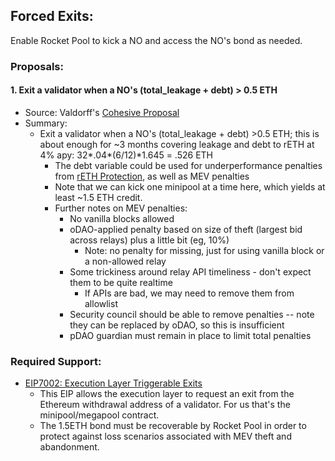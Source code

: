 ## Forced Exits:

Enable Rocket Pool to kick a NO and access the NO's bond as needed.

### Proposals:

#### 1. Exit a validator when a NO's (total_leakage + debt) > 0.5 ETH

- Source: Valdorff's [Cohesive Proposal](https://github.com/Valdorff/rp-thoughts/blob/main/2024_02_strategy/readme.md#required-support)
- Summary:
  - Exit a validator when a NO's (total_leakage + debt) >0.5 ETH; this is about enough for ~3 months covering leakage and debt to rETH at 4% apy: 32*.04*(6/12)\*1.645 = .526 ETH
    - The debt variable could be used for underperformance penalties from [rETH Protection](/Proposals/rETHprotection.md), as well as MEV penalties
    - Note that we can kick one minipool at a time here, which yields at least ~1.5 ETH credit.
    - Further notes on MEV penalties:
      - No vanilla blocks allowed
      - oDAO-applied penalty based on size of theft (largest bid across relays) plus a little bit (eg, 10%)
        - Note: no penalty for missing, just for using vanilla block or a non-allowed relay
      - Some trickiness around relay API timeliness - don't expect them to be quite realtime
        - If APIs are bad, we may need to remove them from allowlist
      - Security council should be able to remove penalties -- note they can be replaced by oDAO, so this is insufficient
      - pDAO guardian must remain in place to limit total penalties

### Required Support:

- [EIP7002: Execution Layer Triggerable Exits](https://eips.ethereum.org/EIPS/eip-7002)
  - This EIP allows the execution layer to request an exit from the Ethereum withdrawal address of a validator. For us that's the minipool/megapool contract.
  - The 1.5ETH bond must be recoverable by Rocket Pool in order to protect against loss scenarios associated with MEV theft and abandonment.